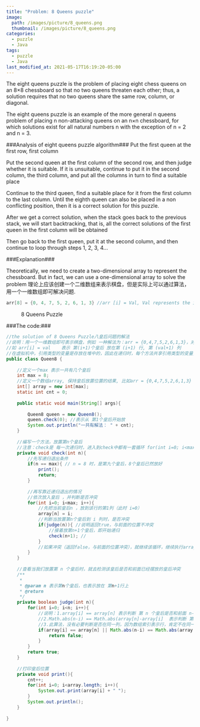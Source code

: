 ```yaml
---
title: "Problem: 8 Queens puzzle"
image: 
  path: /images/picture/8_queens.png
  thumbnail: /images/picture/8_queens.png
categories:
  - puzzle
  - Java
tags:
  - puzzle
  - Java
last_modified_at: 2021-05-17T16:19:20-05:00
---
```


The eight queens puzzle is the problem of placing eight chess queens on an 8×8 chessboard so that no two queens threaten each other; thus, a solution requires that no two queens share the same row, column, or diagonal. 

The eight queens puzzle is an example of the more general n queens problem of placing n non-attacking queens on an n×n chessboard, for which solutions exist for all natural numbers n with the exception of n = 2 and n = 3.

###Analysis of eight queens puzzle algorithm###
Put the first queen at the first row, first column

Put the second queen at the first column of the second row, and then judge whether it is suitable. If it is unsuitable, continue to put it in the second column, the third column, and put all the columns in turn to find a suitable place

Continue to the third queen, find a suitable place for it from the first column to the last column. Until the eighth queen can also be placed in a non conflicting position, then it is a correct solution for this puzzle.

After we get a correct solution, when the stack goes back to the previous stack, we will start backtracking, that is, all the correct solutions of the first queen in the first column will be obtained

Then go back to the first queen, put it at the second column, and then continue to loop through steps 1, 2, 3, 4...


###Explanation###

Theoretically, we need to create a two-dimensional array to represent the chessboard. But in fact, we can use a one-dimensional array to solve the problem
理论上应该创建一个二维数组来表示棋盘，但是实际上可以通过算法，用一个一维数组即可解决问题. 

```java
arr[8] = {0, 4, 7, 5, 2, 6, 1, 3} //arr [i] = Val, Val represents the i+1 Queen, which is placed in the Val+1 column of the i+1 row
```


<figure class="align-center">
  <a href="#"><img src="{{ '/images/picture/8_queens.png' | absolute_url }}" alt=""></a>
  <figcaption>8 Queens Puzzle</figcaption>
</figure> 


###The code:###

```java
//the solution of 8 Queens Puzzle八皇后问题的解法
//说明：用一个一维数组即可表示棋盘，例如 一种解法为：arr = {0,4,7,5,2,6,1,3}，对应的arr下标表示第 (下标+1)行，也表示第 (下标+1)个皇后
//如 arr[i] = val    表示 第(i+1)个皇后 放在第 (i+1) 行, 第 (val+1) 列
//在虚拟机中，引用类型的变量是存放在堆中的，因此在递归时，每个方法共享引用类型的变量，即 array
public class Queen8 {
 
    //定义一个max 表示一共有几个皇后
    int max = 8;
    //定义一个数组array, 保持皇后放置位置的结果, 比如arr = {0,4,7,5,2,6,1,3}
    int[] array = new int[max];
    static int cnt = 0;
 
    public static void main(String[] args){
 
        Queen8 queen = new Queen8();
        queen.check(0); //表示从 第1个皇后开始放
        System.out.println("一共有解法： " + cnt);
    }
 
    //编写一个方法，放置第n个皇后
    //注意：check是 每一次递归时，进入到check中都有一套循环 for(int i=0; i<max; i++)，因此会有回溯
    private void check(int n){
        //先写递归退出条件
        if(n == max){ // n = 8 时，是第九个皇后，8个皇后已然放好
            print();
            return;
        }
 
        //再写靠近递归退出的情况
        //依次放入皇后 ，并判断是否冲突
        for(int i=0; i<max; i++){
            //先把当前皇后n ，放到该行的第1列（此时 i=0）
            array[n] = i;
            //判断当放置第n个皇后到 i 列时，是否冲突
            if(judge(n)){ //说明返回true，与前面的位置不冲突
                //接着放第n+1个皇后，即开始递归
                check(n+1); //
            }
            //如果冲突（返回false，与前面的位置冲突），就继续该循环，继续执行array[n] = i ; 此时 i++了, 即将第n个皇后，放置在本行的后移的一个位置
        }
    }
 
    //查看当我们放置第 n 个皇后时，就去检测该皇后是否和前面已经摆放的皇后冲突
    /**
     * 
     * @param n 表示第n个皇后，也表示放在 第n+1行上
     * @return
     */
    private boolean judge(int n){
        for(int i=0; i<n; i++){
            //说明：1.array[i] == array[n] 表示判断 第 n 个皇后是否和前面 n-1 个皇后在同一列
            //2.Math.abs(n-i) == Math.abs(array[n]-array[i]  表示判断 第 n 个皇后是否和第 i 个皇后在同一斜线，斜率
            //3.此算法，没有必要判断是否在同一列，因为数组索引表示行，肯定不在同一行，n每次都会递增
            if(array[i] == array[n] || Math.abs(n-i) == Math.abs(array[n]-array[i])){
                return false;
            }
        }
        return true;
    }
 
    //打印皇后位置
    private void print(){
        cnt++;
        for(int i=0; i<array.length; i++){
            System.out.print(array[i] + " ");
        }
        System.out.println();
    }
    
}

```

